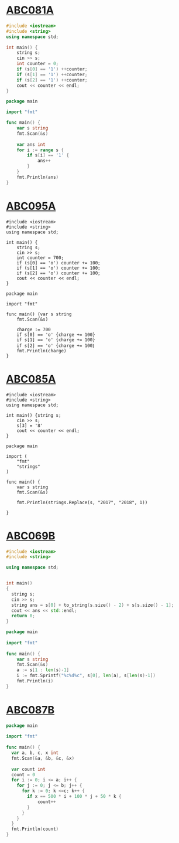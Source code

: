 # [ABC081A](https://atcoder.jp/contests/abc081/tasks/abc081_a)
```c++
#include <iostream>
#include <string>
using namespace std;

int main() {
    string s;
    cin >> s;
    int counter = 0;
    if (s[0] == '1') ++counter;
    if (s[1] == '1') ++counter;
    if (s[2] == '1') ++counter;
    cout << counter << endl;
}
```


```go
package main

import "fmt"

func main() {
	var s string
	fmt.Scan(&s)
 
	var ans int
	for i := range s {
		if s[i] == '1' {
			ans++
		}
	}
	fmt.Println(ans)
}
```
# [ABC095A](https://atcoder.jp/contests/abc095/tasks/abc095_a)
```
#include <iostream>
#include <string>
using namespace std;
 
int main() {
    string s;
    cin >> s;
    int counter = 700;
    if (s[0] == 'o') counter += 100;
    if (s[1] == 'o') counter += 100;
    if (s[2] == 'o') counter += 100;
    cout << counter << endl;
}
```
```
package main

import "fmt"

func main() {var s string
	fmt.Scan(&s)
 
	charge := 700
	if s[0] == 'o' {charge += 100}
	if s[1] == 'o' {charge += 100}
	if s[2] == 'o' {charge += 100｝
	fmt.Println(charge)
}
```

# [ABC085A](https://atcoder.jp/contests/abc085/tasks/abc085_a)
```
#include <iostream>
#include <string>
using namespace std;
 
int main() {string s;
    cin >> s;
    s[3] = '8'
    cout << counter << endl;
}
```
```
package main
 
import (
	"fmt"
	"strings"
)
 
func main() {
	var s string
	fmt.Scan(&s)
 
	fmt.Println(strings.Replace(s, "2017", "2018", 1))
 
}
```
# [ABC069B](https://atcoder.jp/contests/abc069/tasks/abc069_b)
```cpp
#include <iostream>
#include <string>

using namespace std;


int main()
{
  string s;
  cin >> s;
  string ans = s[0] + to_string(s.size() - 2) + s[s.size() - 1];
  cout << ans << std::endl;
  return 0;
}

```


```go
package main
 
import "fmt"
 
func main() {
	var s string
	fmt.Scan(&s)
	a := s[1 : len(s)-1]
	i := fmt.Sprintf("%c%d%c", s[0], len(a), s[len(s)-1])
	fmt.Println(i)
}
```

# [ABC087B](https://atcoder.jp/contests/abc087/tasks/abc087_b)

```go
package main
 
import "fmt"
 
func main() {
  var a, b, c, x int
  fmt.Scan(&a, &b, &c, &x)
  
  var count int
  count = 0
  for i := 0; i <= a; i++ {
    for j := 0; j <= b; j++ {
      for k := 0; k <=c; k++ {
        if x == 500 * i + 100 * j + 50 * k {
        	count++
        }
      }
    }
  }
  fmt.Println(count)
}
```

